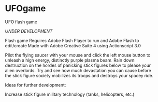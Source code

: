 # UFOgame
UFO flash game

*UNDER DEVELOPMENT*

Flash game
Requires Adobe Flash Player to run and Adobe Flash to edit/create
Made with Adobe Creative Suite 4 using Actionscript 3.0

Pilot the flying saucer with your mouse and click the left mouse button to unleash a high energy, distinctly purple plasma beam. 
Rain down destruction on the hordes of panicking stick figures below to please your alien overlords.
Try and see how much devastation you can cause before the stick figure society mobilizes its troops and destroys your spacey ride.


Ideas for further development:

Increase stick figure military technology (tanks, helicopters, etc.)
